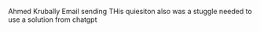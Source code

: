 Ahmed Krubally
Email sending 
THis quiesiton also was a stuggle needed to use a solution from chatgpt 